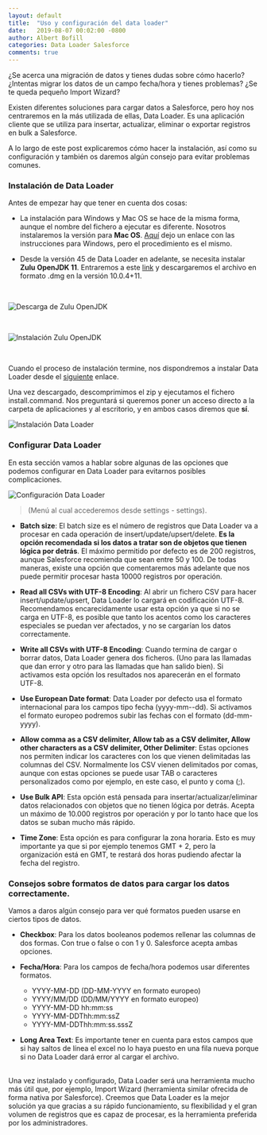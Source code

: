 ```yaml
---
layout: default
title:  "Uso y configuración del data loader"
date:   2019-08-07 00:02:00 -0800
author: Albert Bofill 
categories: Data Loader Salesforce
comments: true
---
```


¿Se acerca una migración de datos y tienes dudas sobre cómo hacerlo? 
¿Intentas migrar los datos de un campo fecha/hora y tienes problemas? 
¿Se te queda pequeño Import Wizard?

Existen diferentes soluciones para cargar datos a Salesforce, pero hoy nos centraremos en la más utilizada de ellas, Data Loader. Es una aplicación cliente que se utiliza para insertar, actualizar, eliminar o exportar registros en bulk a Salesforce. 

A lo largo de este post explicaremos cómo hacer la instalación, así como su configuración y también os daremos algún consejo para evitar problemas comunes.

### Instalación de Data Loader

Antes de empezar hay que tener en cuenta dos cosas:

* La instalación para Windows y Mac OS se hace de la misma forma, aunque el nombre del fichero a ejecutar es diferente. Nosotros instalaremos la versión para **Mac OS**. [Aquí](https://help.salesforce.com/articleView?id=loader_install_windows.htm) dejo un enlace con las instrucciones para Windows, pero el procedimiento es el mismo. 

* Desde la versión 45 de Data Loader en adelante, se necesita instalar **Zulu OpenJDK 11**. Entraremos a este [link](https://www.azul.com/downloads/zulu-community/) y descargaremos el archivo en formato .dmg en la versión 10.0.4+11.

<br/>

![Descarga de Zulu OpenJDK]({{site.url}}{{site.baseurl}}/pictures/07-08-2019/1.png)

<br/>

![Instalación Zulu OpenJDK]({{site.url}}{{site.baseurl}}/pictures/07-08-2019/2.png)

<br/>

Cuando el proceso de instalación termine, nos dispondremos a instalar Data Loader desde el [siguiente](https://aecoc.my.salesforce.com/dwnld/DataLoader/dataloader_mac.zip) enlace. 

Una vez descargado, descomprimimos el zip y ejecutamos el fichero install.command. Nos preguntará si queremos poner un acceso directo a la carpeta de aplicaciones y al escritorio, y en ambos casos diremos que **sí**. 

![Instalación Data Loader]({{site.url}}{{site.baseurl}}/pictures/07-08-2019/3.png)


### Configurar Data Loader

En esta sección vamos a hablar sobre algunas de las opciones que podemos configurar en Data Loader para evitarnos posibles complicaciones. 

![Configuración Data Loader]({{site.url}}{{site.baseurl}}/pictures/07-08-2019/4.png)

> (Menú al cual accederemos desde settings - settings).

* **Batch size**: El batch size es el número de registros que Data Loader va a procesar en cada operación de insert/update/upsert/delete. **Es la opción recomendada si los datos a tratar son de objetos que tienen lógica por detrás**.  El máximo permitido por defecto es de 200 registros, aunque Salesforce recomienda que sean entre 50 y 100. De todas maneras, existe una opción que comentaremos más adelante que nos puede permitir procesar hasta 10000 registros por operación. 

* **Read all CSVs with UTF-8 Encoding**: Al abrir un fichero CSV para hacer insert/update/upsert, Data Loader lo cargará en codificación UTF-8. Recomendamos encarecidamente usar esta opción ya que si no se carga en UTF-8, es posible que tanto los acentos como los caracteres especiales se puedan ver afectados, y no se cargarían los datos correctamente.
 
* **Write all CSVs with UTF-8 Encoding**: Cuando termina de cargar o borrar datos, Data Loader genera dos ficheros. (Uno para las llamadas que dan error y otro para las llamadas que han salido bien). Si activamos esta opción los resultados nos aparecerán en el formato UTF-8.

* **Use European Date format**: Data Loader por defecto usa el formato internacional para los campos tipo fecha (yyyy-mm--dd). Si activamos el formato europeo podremos subir las fechas con el formato (dd-mm-yyyy).

* **Allow comma as a CSV delimiter, Allow tab as a CSV delimiter, Allow other characters as a CSV delimiter, Other Delimiter**: Estas opciones nos permiten indicar los caracteres con los que vienen delimitadas las columnas del CSV. Normalmente los CSV vienen delimitados por comas, aunque con estas opciones se puede usar TAB o caracteres personalizados como por ejemplo, en este caso, el punto y coma (;).
 
* **Use Bulk API**: Esta opción está pensada para insertar/actualizar/eliminar datos relacionados con objetos que no tienen lógica por detrás. Acepta un máximo de 10.000 registros por operación y por lo tanto hace que los datos se suban mucho más rápido. 

* **Time Zone**: Esta opción es para configurar la zona horaria. Esto es muy importante ya que si por ejemplo tenemos GMT + 2, pero la organización está en GMT, te restará dos horas pudiendo afectar la fecha del registro. 


### Consejos sobre formatos de datos para cargar los datos correctamente. 

Vamos a daros algún consejo para ver qué formatos pueden usarse en ciertos tipos de datos. 

* **Checkbox**: Para los datos booleanos podemos rellenar las columnas de dos formas. Con true o false o con 1 y 0. Salesforce acepta ambas opciones.

* **Fecha/Hora**: Para los campos de fecha/hora podemos usar diferentes formatos. 
    * YYYY-MM-DD (DD-MM-YYYY en formato europeo)
    * YYYY/MM/DD (DD/MM/YYYY en formato europeo)
    * YYYY-MM-DD hh:mm:ss
    * YYYY-MM-DDThh:mm:ssZ
    * YYYY-MM-DDThh:mm:ss.sssZ


* **Long Area Text**: Es importante tener en cuenta para estos campos que si hay saltos de línea el excel no lo haya puesto en una fila nueva porque si no Data Loader dará error al cargar el archivo. <br/> <br/>



Una vez instalado y configurado, Data Loader será una herramienta mucho más útil que, por ejemplo, Import Wizard (herramienta similar ofrecida de forma nativa por Salesforce). Creemos que Data Loader es la mejor solución ya que gracias a su rápido funcionamiento, su flexibilidad y el gran volumen de registros que es capaz de procesar, es la herramienta preferida por los administradores.
